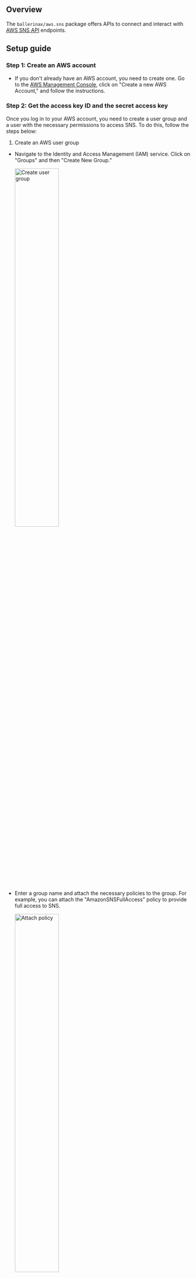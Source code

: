 ## Overview

The `ballerinax/aws.sns` package offers APIs to connect and interact with [AWS SNS API](https://docs.aws.amazon.com/sns/latest/api/welcome.html) endpoints.

## Setup guide

### Step 1: Create an AWS account

* If you don't already have an AWS account, you need to create one. Go to the [AWS Management Console](https://console.aws.amazon.com/console/home), click on "Create a new AWS Account," and follow the instructions.

### Step 2: Get the access key ID and the secret access key

Once you log in to your AWS account, you need to create a user group and a user with the necessary permissions to access SNS. To do this, follow the steps below:

1. Create an AWS user group

* Navigate to the Identity and Access Management (IAM) service. Click on "Groups" and then "Create New Group."

   <img src=https://raw.githubusercontent.com/ballerina-platform/module-ballerinax-aws.sns/main/docs/resources/create-group.png alt="Create user group" width="50%">

* Enter a group name and attach the necessary policies to the group. For example, you can attach the "AmazonSNSFullAccess" policy to provide full access to SNS.

   <img src=https://raw.githubusercontent.com/ballerina-platform/module-ballerinax-aws.sns/main/docs/resources/create-group-policies.png alt="Attach policy" width="50%">

2. Create an IAM user

* In the IAM console, navigate to "Users" and click on "Add user."

   <img src=https://raw.githubusercontent.com/ballerina-platform/module-ballerinax-aws.sns/main/docs/resources/create-user.png alt="Add user" width="50%">

* Enter a username, tick the "Provide user access to the AWS Management Console - optional" checkbox, and click "I want to create an IAM user". This will enable programmatic access through access keys.

   <img src=https://raw.githubusercontent.com/ballerina-platform/module-ballerinax-aws.sns/main/docs/resources/create-user-iam-user.png alt="Create IAM user" width="50%">

* Click through the permission setup, and add the user to the user group we previously created.

   <img src=https://raw.githubusercontent.com/ballerina-platform/module-ballerinax-aws.sns/main/docs/resources/create-user-set-permission.png alt="Attach user group" width="50%">

* Review the details and click "Create user."

   <img src=https://raw.githubusercontent.com/ballerina-platform/module-ballerinax-aws.sns/main/docs/resources/create-user-review.png alt="Review user" width="50%">

3. Generate access key ID and secret access key

* Once the user is created, you will see a success message. Navigate to the "Users" tab, and select the user you created.

   <img src=https://raw.githubusercontent.com/ballerina-platform/module-ballerinax-aws.sns/main/docs/resources/view-user.png alt="View User" width="50%">

* Click on the "Create access key" button to generate the access key ID and secret access key.

   <img src=https://raw.githubusercontent.com/ballerina-platform/module-ballerinax-aws.sns/main/docs/resources/create-access-key.png alt="Create access key" width="50%">

* Follow the steps and download the CSV file containing the credentials.

   <img src=https://raw.githubusercontent.com/ballerina-platform/module-ballerinax-aws.sns/main/docs/resources/download-access-key.png alt="Download credentials" width="50%">

## Quickstart

To use the `aws.sns` connector in your Ballerina project, modify the `.bal` file as follows:

### Step 1: Import the connector

Import the `ballerinax/aws.sns` package into your Ballerina project.
```ballerina
import ballerinax/aws.sns;
```

### Step 2: Instantiate a new connector

Instantiate a new `sns` client using the access key ID, secret access key, and region.
```ballerina
sns:Client sns = check new({
    credentials: {
        accessKeyId: "ACCESS_KEY_ID",
        secretAccessKey: "SECRET_ACCESS_KEY"
    },
    region: "REGION"
});
```

### Step 3: Invoke the connector operation

Now, utilize the available connector operations.
```ballerina
string topicArn = check sns->createTopic("FirstTopic");
```

### Step 4: Run the Ballerina application

Use the following command to compile and run the Ballerina program.

```bash
bal run
```

## Examples

The `sns` connector provides practical examples illustrating usage in various scenarios. Explore these [examples](https://github.com/ballerina-platform/module-ballerinax-aws.sns/tree/master/examples).

1. [Football scores](https://github.com/ballerina-platform/module-ballerinax-aws.sns/tree/master/examples/football-scores)
   This example shows how to use SNS to implement an application to subscribe to receive football game scores.

2. [Weather alert service](https://github.com/ballerina-platform/module-ballerinax-aws.sns/tree/master/examples/weather-alert)
   This example shows how to use SNS to send weather alerts for multiple cities. Users can subscribe to different cities to receive alerts for their city only.
